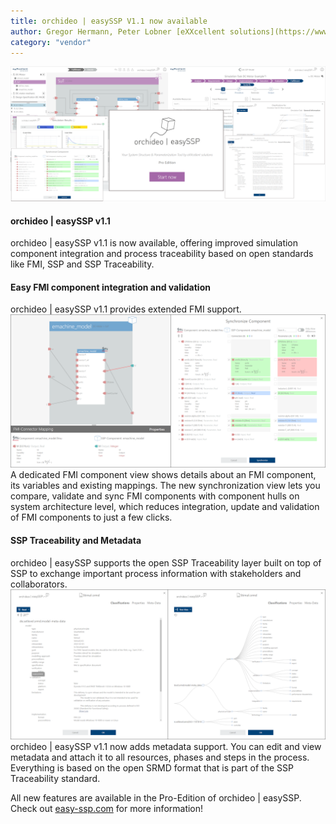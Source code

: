 ```yaml
---
title: orchideo | easySSP V1.1 now available
author: Gregor Hermann, Peter Lobner [eXXcellent solutions](https://www.exxcellent.de/)
category: "vendor"
---
```

![alt text](easySSP-newsletter.png 'orchideo | easySSP v1.1 released.')

#### orchideo | easySSP v1.1
orchideo | easySSP v1.1 is now available, offering improved simulation component integration and process traceability based on open standards like FMI, SSP and SSP Traceability.

#### Easy FMI component integration and validation
orchideo | easySSP v1.1 provides extended FMI support.
![alt text](fmi-integration.png 'Improved FMI support in orchideo | easySSP v1.1.')
A dedicated FMI component view shows details about an FMI component, its variables and existing mappings.
The new synchronization view lets you compare, validate and sync FMI components with component hulls on system architecture level, which reduces integration, update and validation of FMI components to just a few clicks.


#### SSP Traceability and Metadata
orchideo | easySSP supports the open SSP Traceability layer built on top of SSP to exchange important process information with stakeholders and collaborators.
![alt text](metadata-support.png 'Metadata support in orchideo | easySSP v1.1')
orchideo | easySSP v1.1 now adds metadata support. You can edit and view metadata and attach it to all resources, phases and steps in the process. Everything is based on the open SRMD format that is part of the SSP Traceability standard. 


All new features are available in the Pro-Edition of orchideo | easySSP. Check out [easy-ssp.com](https://easy-ssp.com) for more information!
